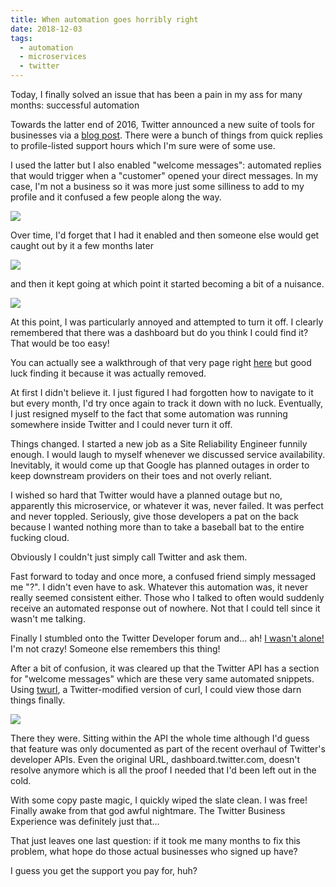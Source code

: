 ```yaml
---
title: When automation goes horribly right
date: 2018-12-03
tags:
  - automation
  - microservices
  - twitter
---
```


Today, I finally solved an issue that has been a pain in my ass for many months: successful automation

Towards the latter end of 2016, Twitter announced a new suite of tools for businesses via a [blog post](https://blog.twitter.com/marketing/en_us/topics/product-news/2016/speed-up-customer-service-with-quick-replies-welcome-messages.html). There were a bunch of things from quick replies to profile-listed support hours which I'm sure were of some use.

I used the latter but I also enabled "welcome messages": automated replies that would trigger when a "customer" opened your direct messages. In my case, I'm not a business so it was more just some silliness to add to my profile and it confused a few people along the way.

![](/img/automated-right/confusion-one.png)

Over time, I'd forget that I had it enabled and then someone else would get caught out by it a few months later

![](/img/automated-right/confusion-two.png)

and then it kept going at which point it started becoming a bit of a nuisance.

![](/img/automated-right/confusion-three.png)

At this point, I was particularly annoyed and attempted to turn it off. I clearly remembered that there was a dashboard but do you think I could find it? That would be too easy!

You can actually see a walkthrough of that very page right [here](https://youtu.be/H-n0hRO7oLk?t=75) but good luck finding it because it was actually removed.

At first I didn't believe it. I just figured I had forgotten how to navigate to it but every month, I'd try once again to track it down with no luck. Eventually, I just resigned myself to the fact that some automation was running somewhere inside Twitter and I could never turn it off.

Things changed. I started a new job as a Site Reliability Engineer funnily enough. I would laugh to myself whenever we discussed service availability. Inevitably, it would come up that Google has planned outages in order to keep downstream providers on their toes and not overly reliant.

I wished so hard that Twitter would have a planned outage but no, apparently this microservice, or whatever it was, never failed. It was perfect and never toppled. Seriously, give those developers a pat on the back because I wanted nothing more than to take a baseball bat to the entire fucking cloud.

Obviously I couldn't just simply call Twitter and ask them.

Fast forward to today and once more, a confused friend simply messaged me "?". I didn't even have to ask. Whatever this automation was, it never really seemed consistent either. Those who I talked to often would suddenly receive an automated response out of nowhere. Not that I could tell since it wasn't me talking.

Finally I stumbled onto the Twitter Developer forum and... ah! [I wasn't alone!](https://twittercommunity.com/t/defunct-business-auto-dm-feature-no-longer-editable-and-still-sends/116561) I'm not crazy! Someone else remembers this thing!

After a bit of confusion, it was cleared up that the Twitter API has a section for "welcome messages" which are these very same automated snippets. Using [twurl](https://github.com/twitter/twurl), a Twitter-modified version of curl, I could view those darn things finally.

![](/img/automated-right/welcome-messages.png)

There they were. Sitting within the API the whole time although I'd guess that feature was only documented as part of the recent overhaul of Twitter's developer APIs. Even the original URL, dashboard.twitter.com, doesn't resolve anymore which is all the proof I needed that I'd been left out in the cold.

With some copy paste magic, I quickly wiped the slate clean. I was free! Finally awake from that god awful nightmare. The Twitter Business Experience was definitely just that...

That just leaves one last question: if it took me many months to fix this problem, what hope do those actual businesses who signed up have?

I guess you get the support you pay for, huh? 
